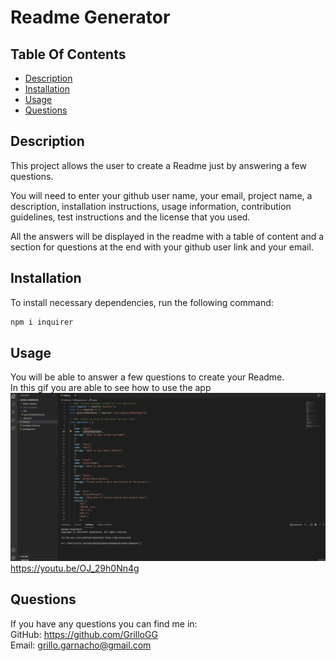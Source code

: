 # Readme Generator
  
## Table Of Contents
  - [Description](#description)
  - [Installation](#installation)
  - [Usage](#usage)
  - [Questions](#questions)

## Description
This project allows the user to create a Readme just by answering a few questions.

You will need to enter your github user name, your email, project name, a description, installation instructions, usage information, contribution guidelines, test instructions and the license that you used.

All the answers will be displayed in the readme with a table of content and a section for questions at the end with your github user link and your email.

## Installation
To install necessary dependencies, run the following command: </br>
```bash
npm i inquirer
```

## Usage
You will be able to answer a few questions to create your Readme.</br>
In this gif you are able to see how to use the app
![Readme generator walkthrough](./img/readme-generator-walkthrough.gif)
https://youtu.be/OJ_29h0Nn4g

## Questions
If you have any questions you can find me in: </br>
GitHub: https://github.com/GrilloGG </br>
Email: grillo.garnacho@gmail.com
